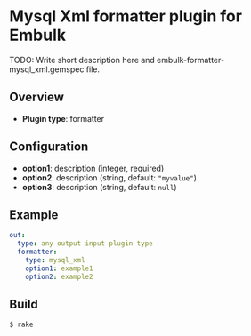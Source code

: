 # Mysql Xml formatter plugin for Embulk

TODO: Write short description here and embulk-formatter-mysql_xml.gemspec file.

## Overview

* **Plugin type**: formatter

## Configuration

- **option1**: description (integer, required)
- **option2**: description (string, default: `"myvalue"`)
- **option3**: description (string, default: `null`)

## Example

```yaml
out:
  type: any output input plugin type
  formatter:
    type: mysql_xml
    option1: example1
    option2: example2
```


## Build

```
$ rake
```
